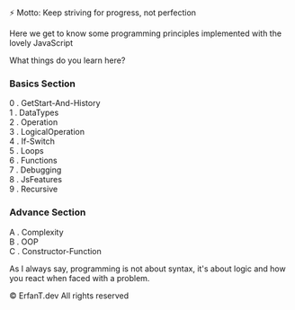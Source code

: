 ⚡ Motto: Keep striving for progress, not perfection

Here we get to know some programming principles implemented with the lovely JavaScript

What things do you learn here?

<h3>Basics Section</h3>

0 . GetStart-And-History <br />
1 . DataTypes <br />
2 . Operation <br />
3 . LogicalOperation <br />
4 . If-Switch <br />
5 . Loops <br />
6 . Functions <br />
7 . Debugging <br />
8 . JsFeatures <br />
9 . Recursive <br />

<h3>Advance Section</h3>

A . Complexity <br />
B . OOP <br />
C . Constructor-Function <br />

As I always say, programming is not about syntax, it's about logic and how you react when faced with a problem.

© ErfanT.dev All rights reserved

